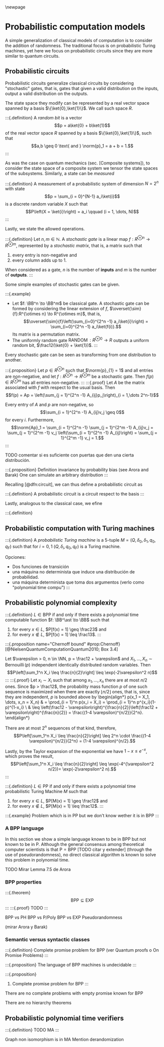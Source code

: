 \newpage

# Probabilistic computation models

A simple generalization of classical models of computation is to consider the addition of randomness.
The traditional focus is on probabilistic Turing machines, yet here we focus on probabilistic circuits since they are more similar to quantum circuits.

## Probabilistic circuits

Probabilistic circuits generalize classical circuits by considering "stochastic" gates, that is, gates that given a valid distribution on the inputs, output a valid distribution on the outputs.

The state space they modify can be represented by a real vector space spanned by a basis $\{\ket{0},\ket{1}\}$.
We call such space $R$. 

:::{.definition}
A *random bit* is a vector $$p = a\ket{0} + b\ket{1}$$ of the real vector space $R$ spanned by a basis $\{\ket{0},\ket{1}\}$, such that $$a,b \geq 0 \text{ and } \norm{p}_1 = a + b = 1.$$
:::

As was the case on quantum mechanics (sec. [Composite systems]), to consider the state space of a composite system we tensor the state spaces of the subsystems. Similarly, a state can be *measured*

:::{.definition}
A measurement of a probabilistic system of dimension $N = 2^n$ with state $$p = \sum_{i = 0}^{N-1} a_i\ket{i}$$ is a discrete random variable $X$ such that 
$$P\left(X = \ket{i}\right) = a_i \qquad (i = 1, \dots, N)$$
:::


Lastly, we state the allowed operations.

:::{.definition}
Let $n,m\in \mathbb{N}$. 
A *stochastic gate* is a linear map $f : R^{\otimes n} \to R^{\otimes m}$, represented by a *stochastic matrix*, that is, a matrix such that

1. every entry is non-negative and
2. every column adds up to 1.

When considered as a gate, $n$ is the number of **inputs** and $m$ is the number of **outputs**.
:::

Some simple examples of stochastic gates can be given.

:::{.example}
- Let $f: \BB^n \to \BB^m$ be classical gate.
  A stochastic gate can be formed by considering the linear extension of $f$, 
  $\overset{\sim}{f}:R^{\otimes n} \to R^{\otimes m}$, that is, 
  $$\overset{\sim}{f}\left(\sum_{i=0}^{2^n -1} a_i\ket{i}\right) = \sum_{i=0}^{2^n -1} a_i\ket{f(i)}.$$
  Its matrix is a permutation matrix.
- The uniformly random gate $\operatorname{RANDOM}: R^{\otimes 0} \to R$ outputs a uniform random bit, $\frac12(\ket{0} + \ket{1})$.
:::

Every stochastic gate can be seen as transforming from one distribution to another.

:::{.proposition}
Let $p \in R^{\otimes n}$ such that $\norm{p}_{1} = 1$ and all entries are non-negative, and let $f: R^{\otimes n} \to R^{\otimes m}$ be a stochastic gate. 
Then $f(p) \in R^{\otimes m}$ has all entries non-negative.
:::
:::{.proof}
Let $A$ be the matrix associated with $f$ with respect to the usual basis.
Then $$f(p) = Ap = \left(\sum_{j = 1}^{2^n -1} A_{ij}p_j\right)_{i = 1,\dots 2^n-1}$$

Every entry of $A$ and $p$ are non-negative, so $$\sum_{i = 1}^{2^n -1} A_{ij}v_j \geq 0$$ for every $i$.
Furthermore, $$\norm{Ap}_1 = \sum_{i = 1}^{2^n -1} \sum_{j = 1}^{2^m -1} A_{ij}v_j = \sum_{j = 1}^{2^m -1} v_j \left(\sum_{i = 1}^{2^n -1} A_{ij}\right) =  \sum_{j = 1}^{2^m -1} v_j = 1.$$
:::

TODO comentar si es suficiente con puertas que den una cierta distribución.

:::{.proposition}
Definition invariance by probability bias (see Arora and Barak)
One can simulate an arbitrary distribution
:::


Recalling [@dfn:circuit], we can thus define a probabilistic circuit as

:::{.definition}
A probabilistic circuit is a circuit respect to the basis
:::


Lastly, analogous to the classical case, we efine 

:::{.definition}


## Probabilistic computation with Turing machines

:::{.definition}
A *probabilistic Turing machine* is a 5-tuple $M = (Q,\delta_0,\delta_1, q_0, q_F)$ such that for $i = 0,1$
$(Q,\delta_i, q_0, q_F)$ is a Turing machine.

Opciones:

- Dos funciones de transición
- una máquina no determinista que induce una distribución de probabilidad.
- una máquina determinista que toma dos argumentos (verlo como "polynomial time compu")
:::

## Probabilistic polynomial complexity

:::{.definition}
$L \in \mathsf{BPP}$ if and only if there exists 
a polynomial time computable function $f: \BB^\ast \to \BB$ such that 

1. for every $x \in L$,    $P[f(x) = 1] \geq \frac23$ and
2. for every $x \notin L$, $P[f(x) = 1] \leq \frac13$.
:::

:::{.proposition name="Chernoff bound" #prop:Chernoff} 
[@NielsenQuantumComputationQuantum2010; Box 3.4]

Let $\varepsilon > 0, n \in \NN, p = \frac12 + \varepsilon$ and $X_1, \dots, X_n \sim \operatorname{Bernouilli}(p)$ independent identically distributed random variables. Then
$$P\left[\sum_1^n X_i \leq \frac{n}{2}\right] \leq \exp(-2\varepsilon^2 n)$$
:::
:::{.proof}
Let $x_i \sim X_i$ such that among $x_1, \dots, x_n$ there are at most $n/2$ ones.
Since $p > \frac12$, the probability mass function $p$ of one such sequence is maximized when there are exactly $\lfloor n/2\rfloor$ ones, that is, since they are independent, $p$ is bounded above by
\begin{align*}
p(x_1 = X_1, \dots, x_n = X_n) & = \prod_{i = 1}^n p(x_i = X_i) = \prod_{i = 1}^n p^{x_i}(1-p)^{1-x_i} \\
& \leq  \left(\frac12 - \varepsilon\right)^{\frac{n}{2}}\left(\frac12 + \varepsilon\right)^{\frac{n}{2}}  = \frac{(1-4 \varepsilon)^{n/2}}{2^n}.
\end{align*}

There are at most $2^n$ sequences of that kind, therefore,
$$P\left[\sum_1^n X_i \leq \frac{n}{2}\right] \leq 2^n \cdot \frac{(1-4 \varepsilon)^{n/2}}{2^n} = (1-4 \varepsilon)^{n/2}.$$

Lastly, by the Taylor expansion of the exponential we have $1 - x \leq e^{-x}$, which proves the result,
$$P\left[\sum_1^n X_i \leq \frac{n}{2}\right] \leq \exp(-4^{\varepsilon^2 n/2})= \exp(-2\varepsilon^2 n).$$
:::

:::{.definition}
$L \in \mathsf{PP}$ if and only if there exists 
a polynomial time probabilistic Turing Machine $M$ such that 

1. for every $x \in L$,    $P[M(x) = 1] \geq \frac12$ and
2. for every $x \notin L$, $P[M(x) = 1] \leq \frac12$.
:::

:::{.example}
Problem which is in PP but we don't know wether it is in BPP
:::


### A $\mathsf{BPP}$ language

In this section we show a simple language known to be in $\mathsf{BPP}$ but not known to be in $\mathsf{P}$.
Although the general consensus among theoretical computer scientists is that $\mathsf{P} = \mathsf{BPP}$ [TODO citar y extender] (through the use of pseudorandomness), no direct classical algorithm is known to solve this problem in polynomial time.

TODO Mirar Lemma 7.5 de Arora

### BPP properties

:::{.theorem}
$$\mathsf{BPP} \subseteq \mathsf{EXP}$$
:::
:::{.proof}
TODO
:::

BPP vs PH
BPP vs P/Poly 
BPP vs EXP
Pseudorandomness

(mirar Arora y Barak)

### Semantic versus syntactic classes

:::{.definition}
Complete promise problem for BPP (ver Quantum proofs o On Promise Problems)
:::

:::{.proposition}
The language of BPP machines is undecidable 
:::

:::{.proposition}
1. Complete promise problem for BPP
:::

There are no complete problems with empty promise known for BPP

There are no hierarchy theorems


## Probabilistic polynomial time verifiers

:::{.definition}
TODO MA
:::

Graph non isomorphism is in MA
Mention derandomization
